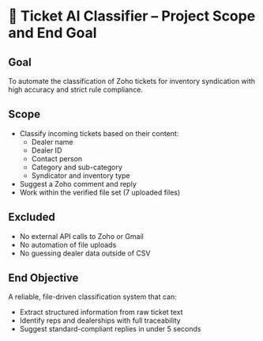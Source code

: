 
# 🎯 Ticket AI Classifier – Project Scope and End Goal

## Goal
To automate the classification of Zoho tickets for inventory syndication with high accuracy and strict rule compliance.

## Scope
- Classify incoming tickets based on their content:
  - Dealer name
  - Dealer ID
  - Contact person
  - Category and sub-category
  - Syndicator and inventory type
- Suggest a Zoho comment and reply
- Work within the verified file set (7 uploaded files)

## Excluded
- No external API calls to Zoho or Gmail
- No automation of file uploads
- No guessing dealer data outside of CSV

## End Objective
A reliable, file-driven classification system that can:
- Extract structured information from raw ticket text
- Identify reps and dealerships with full traceability
- Suggest standard-compliant replies in under 5 seconds
